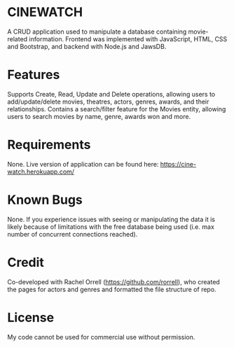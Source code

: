 # CINEWATCH
A CRUD application used to manipulate a database containing movie-related information. Frontend was implemented with JavaScript, HTML, CSS and Bootstrap, and backend with Node.js and JawsDB.

# Features
Supports Create, Read, Update and Delete operations, allowing users to add/update/delete movies, theatres, actors, genres, awards, and their relationships. Contains a search/filter feature for the Movies entity, allowing users to search movies by name, genre, awards won and more.

# Requirements
None. Live version of application can be found here: https://cine-watch.herokuapp.com/

# Known Bugs
None. If you experience issues with seeing or manipulating the data it is likely because of limitations with the free database being used (i.e. max number of concurrent connections reached).

# Credit
Co-developed with Rachel Orrell (https://github.com/rorrell), who created the pages for actors and genres and formatted the file structure of repo.

# License
My code cannot be used for commercial use without permission.

